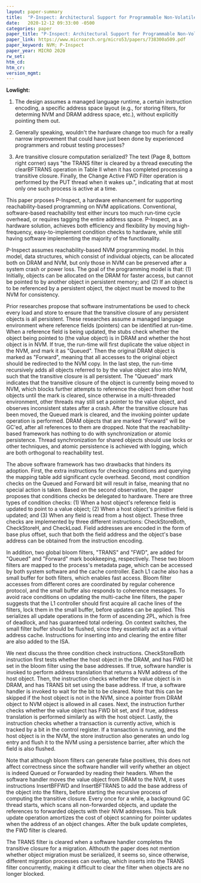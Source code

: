 ```yaml
---
layout: paper-summary
title:  "P-Inspect: Architectural Support for Programmable Non-Volatile Memory Frameworks"
date:   2020-12-12 09:33:00 -0500
categories: paper
paper_title: "P-Inspect: Architectural Support for Programmable Non-Volatile Memory Frameworks"
paper_link: https://www.microarch.org/micro53/papers/738300a509.pdf
paper_keyword: NVM; P-Inspect
paper_year: MICRO 2020
rw_set:
htm_cd:
htm_cr:
version_mgmt:
---
```


**Lowlight:**

1. The design assumes a managed language runtime, a certain instruction encoding, a specific address space layout
   (e.g., for storing filters, for determing NVM and DRAM address space, etc.), without explicitly pointing them out.

2. Generally speaking, wouldn't the hardware change too much for a really narrow improvement that could have just been
   done by experienced programmers and robust testing processes?

3. Are transitive closure computation serialized? The text (Page 8, bottom right corner) says
   "the TRANS filter is
    cleared by a thread executing the clearBFTRANS operation in
    Table II when it has completed processing a transitive closure.
    Finally, the Change Active FWD Filter operation is performed
    by the PUT thread when it wakes up.",
    indicating that at most only one such process is active at a time.

This paper prposes P-Inspect, a hardware enhancement for supporting reachability-based programming on NVM applications.
Conventional, software-based reachability test either incurs too much run-time cycle overhead, or requires tagging 
the entire address space. P-Inspect, as a hardware solution, achieves both efficiency and flexibility by moving 
high-frequency, easy-to-implement condition checks to hardware, while still having software implementing the majority
of the functionality.

P-Inspect assumes reachability-based NVM programming model. In this model, data structures, which consist of individual 
objects, can be allocated both on DRAM and NVM, but only those in NVM can be preserved after a system crash or power 
loss. The goal of the programming model is that: (1) Initially, objects can be allocated on the DRAM for faster access,
but cannot be pointed to by another object in persistent memory; and (2) If an object is to be referenced by a 
persistent object, the object must be moved to the NVM for consistency.

Prior researches propose that software instrumentations be used to check every load and store to ensure that the 
transitive closure of any persistent objects is all persistent.
These researches assume a managed language environment where reference fields (pointers) can be identified at run-time. 
When a reference field is being updated, the stubs check whether the object being pointed to (the value object) is
in DRAM and whether the host object is in NVM. If true, the run-time will first duplicate the value object in the 
NVM, and mark it as "Queued". Then the original DRAM object is marked as "Forward", meaning that all accesses to the
original object should be redirected to the NVM copy. In the last step, the run-time recursively adds all objects 
referred to by the value object also into NVM, such that the transitive closure is all persistent.
The "Queued" mark indicates that the transitive closure of the object is currently being moved to NVM, which 
blocks further attempts to reference the object from other host objects until the mark is cleared, since otherwise
in a multi-threaded environment, other threads may still set a pointer to the value object, and observes inconsistent
states after a crash.
After the transitive closure has been moved, the Queued mark is cleared, and the invoking pointer update operation
is performed.
DRAM objects that are marked "Forward" will be GC'ed, after all references to them are dropped.
Note that the reachability-based framework has nothing to do with synchronization or atomic persistence. 
Thread synchronization for shared objects should use locks or other techniques, and atomic persistence is achieved with
logging, which are both orthogonal to reachability test. 

The above software framework has two drawbacks that hinders its adoption. First, the extra instructions for checking 
conditions and querying the mapping table add significant cycle overhead. Second, most condition checks on the Queued 
and Forward bit will result in false, meaning that no special action is taken. 
Based on the second observation, the paper proposes that conditions checks be delegated to hardware. There are 
three types of condition checks: (1) When a host object's reference field is updated to point to a value object;
(2) When a host object's primitive field is updated; and (3) When any field is read from a host object.
These three checks are implemented by three different instructions: CheckStoreBoth, CheckStoreH, and CheckLoad.
Field addresses are encoded in the form of base plus offset, such that both the field address and the object's base
address can be obtained from the instruction encoding.

In addition, two global bloom filters, "TRANS" and "FWD", are added for "Queued" and "Forward" mark bookkeeping, 
respectively. These two bloom filters are mapped to the process's metadata page, which can be accessed by both
system software and the cache controller.
Each L1 cache also has a small buffer for both filters, which enables fast access. 
Bloom filter accesses from different cores are coordinated by regular coherence protocol, and the small buffer also
responds to coherence messages. 
To avoid race conditions on updating the multi-cache line filters, the paper suggests that the L1 controller 
should first acquire all cache lines of the filters, lock them in the small buffer, before updates can be applied.
This serializes all update operations in the form of ascending 2PL, which is free of deadlock, and has guaranteed
total ordering.
On context switches, the small filter buffer should be flushed, since they essentially act as a virtual address cache.
Instructions for inserting into and clearing the entire filter are also added to the ISA.

We next discuss the three condition check instructions. CheckStoreBoth instruction first tests whether the host object 
in the DRAM, and has FWD bit set in the bloom filter using the base addresses.
If true, software handler is invoked to perform address translation that returns a NVM address of the host
object. Then, the instruction checks whether the value object is in DRAM, and has TRANS bit set using the base 
address. If true, a software handler is invoked to wait for the bit to be cleared.
Note that this can be skipped if the host object is not in the NVM, since a pointer from DRAM object to NVM
object is allowed in all cases.
Next, the instruction further checks whether the value object has FWD bit set, and if true, address translation
is performed similarly as with the host object.
Lastly, the instruction checks whether a transaction is currently active, which is tracked by a bit in the control
register. If a transaction is running, and the host object is in the NVM, the store instruction also generates an undo 
log entry and flush it to the NVM using a persistence barrier, after which the field is also flushed.

Note that although bloom filters can generate false positives, this does not affect correctness since the software
handler will verify whether an object is indeed Queued or Forwarded by reading their headers.
When the software handler moves the value object from DRAM to the NVM, it uses instructions InsertBFFWD and 
InsertBFTRANS to add the base address of the object into the filters, before starting the recursive 
process of computing the transitive closure. Every once for a while, a background GC thread starts, which scans all 
non-forwarded objects, and update the references to forwarded objects with their NVM addresses. This bulk update
operation amortizes the cost of object scanning for pointer updates when the address of an object changes.
After the bulk update completes, the FWD filter is cleared.

The TRANS filter is cleared when a software handler completes the transitive closure for a migration. Althouth the paper
does not mention whether object migration must be serialized, it seems so, since otherwise, different migration 
processes can overlap, which inserts into the TRANS filter concurrently, making it difficult to clear the filter
when objects are no longer blocked.
